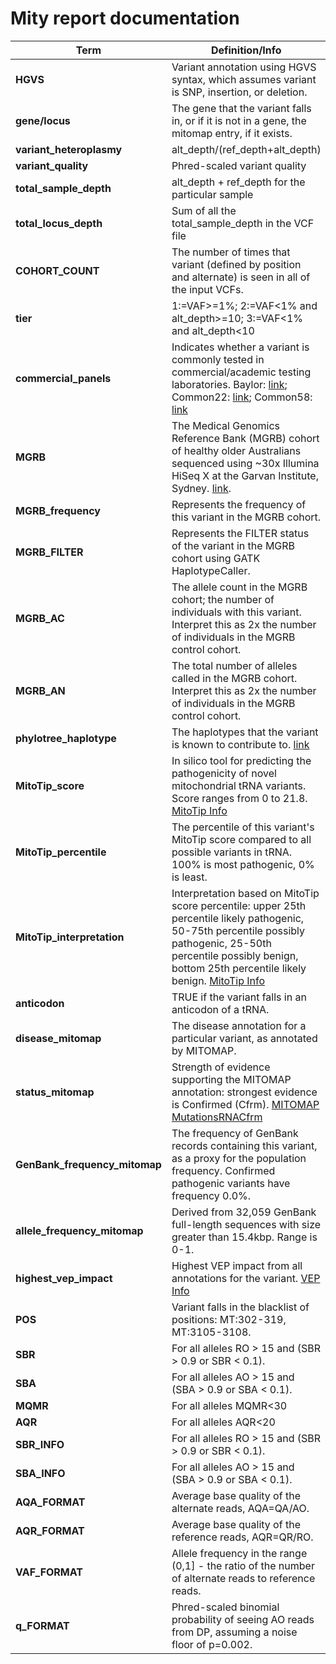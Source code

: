# Mity report documentation

| **Term**                      | **Definition/Info**                                                                                                                                                                                                                                                                                                                                                                                     |
| ----------------------------- | ------------------------------------------------------------------------------------------------------------------------------------------------------------------------------------------------------------------------------------------------------------------------------------------------------------------------------------------------------------------------------------------------------- |
| **HGVS**                      | Variant annotation using HGVS syntax, which assumes variant is SNP, insertion, or deletion.                                                                                                                                                                                                                                                                                                             |
| **gene/locus**                | The gene that the variant falls in, or if it is not in a gene, the mitomap entry, if it exists.                                                                                                                                                                                                                                                                                                         |
| **variant_heteroplasmy**      | alt_depth/(ref_depth+alt_depth)                                                                                                                                                                                                                                                                                                                                                                         |
| **variant_quality**           | Phred-scaled variant quality                                                                                                                                                                                                                                                                                                                                                                            |
| **total_sample_depth**        | alt_depth + ref_depth for the particular sample                                                                                                                                                                                                                                                                                                                                                         |
| **total_locus_depth**         | Sum of all the total_sample_depth in the VCF file                                                                                                                                                                                                                                                                                                                                                       |
| **COHORT_COUNT**              | The number of times that variant (defined by position and alternate) is seen in all of the input VCFs.                                                                                                                                                                                                                                                                                                  |
| **tier**                      | 1:=VAF>=1%; 2:=VAF<1% and alt_depth>=10; 3:=VAF<1% and alt_depth<10                                                                                                                                                                                                                                                                                                                                     |
| **commercial_panels**         | Indicates whether a variant is commonly tested in commercial/academic testing laboratories. Baylor: [link](https://www.bcm.edu/research/medical-genetics-labs/test_detail.cfm?testcode=2010); Common22: [link](https://www.vcgs.org.au/order/tests/634); Common58: [link](https://www.genedx.com/test-catalog/available-tests/58-confirmed-disease-causing-mtdna-point-mutations-and-deletion-testing/) |
| **MGRB**                      | The Medical Genomics Reference Bank (MGRB) cohort of healthy older Australians sequenced using ~30x Illumina HiSeq X at the Garvan Institute, Sydney. [link](https://www.biorxiv.org/content/10.1101/473348v1).                                                                                                                                                                                         |
| **MGRB_frequency**            | Represents the frequency of this variant in the MGRB cohort.                                                                                                                                                                                                                                                                                                                                            |
| **MGRB_FILTER**               | Represents the FILTER status of the variant in the MGRB cohort using GATK HaplotypeCaller.                                                                                                                                                                                                                                                                                                              |
| **MGRB_AC**                   | The allele count in the MGRB cohort; the number of individuals with this variant. Interpret this as 2x the number of individuals in the MGRB control cohort.                                                                                                                                                                                                                                            |
| **MGRB_AN**                   | The total number of alleles called in the MGRB cohort. Interpret this as 2x the number of individuals in the MGRB control cohort.                                                                                                                                                                                                                                                                       |
| **phylotree_haplotype**       | The haplotypes that the variant is known to contribute to. [link](http://www.phylotree.org/index.htm)                                                                                                                                                                                                                                                                                                   |
| **MitoTip_score**             | In silico tool for predicting the pathogenicity of novel mitochondrial tRNA variants. Score ranges from 0 to 21.8. [MitoTip Info](https://www.mitomap.org/foswiki/bin/view/MITOMAP/MitoTipInfo)                                                                                                                                                                                                         |
| **MitoTip_percentile**        | The percentile of this variant's MitoTip score compared to all possible variants in tRNA. 100% is most pathogenic, 0% is least.                                                                                                                                                                                                                                                                         |
| **MitoTip_interpretation**    | Interpretation based on MitoTip score percentile: upper 25th percentile likely pathogenic, 50-75th percentile possibly pathogenic, 25-50th percentile possibly benign, bottom 25th percentile likely benign. [MitoTip Info](https://mitomap.org/foswiki/bin/view/MITOMAP/MitoTipInfo)                                                                                                                   |
| **anticodon**                 | TRUE if the variant falls in an anticodon of a tRNA.                                                                                                                                                                                                                                                                                                                                                    |
| **disease_mitomap**           | The disease annotation for a particular variant, as annotated by MITOMAP.                                                                                                                                                                                                                                                                                                                               |
| **status_mitomap**            | Strength of evidence supporting the MITOMAP annotation: strongest evidence is Confirmed (Cfrm). [MITOMAP MutationsRNACfrm](https://mitomap.org/foswiki/bin/view/MITOMAP/MutationsRNACfrm)                                                                                                                                                                                                               |
| **GenBank_frequency_mitomap** | The frequency of GenBank records containing this variant, as a proxy for the population frequency. Confirmed pathogenic variants have frequency 0.0%.                                                                                                                                                                                                                                                   |
| **allele_frequency_mitomap**  | Derived from 32,059 GenBank full-length sequences with size greater than 15.4kbp. Range is 0-1.                                                                                                                                                                                                                                                                                                         |
| **highest_vep_impact**        | Highest VEP impact from all annotations for the variant. [VEP Info](http://www.ensembl.org/info/docs/tools/vep/index.html)                                                                                                                                                                                                                                                                              |
| **POS**                       | Variant falls in the blacklist of positions: MT:302-319, MT:3105-3108.                                                                                                                                                                                                                                                                                                                                  |
| **SBR**                       | For all alleles RO > 15 and (SBR > 0.9 or SBR < 0.1).                                                                                                                                                                                                                                                                                                                                                   |
| **SBA**                       | For all alleles AO > 15 and (SBA > 0.9 or SBA < 0.1).                                                                                                                                                                                                                                                                                                                                                   |
| **MQMR**                      | For all alleles MQMR<30                                                                                                                                                                                                                                                                                                                                                                                 |
| **AQR**                       | For all alleles AQR<20                                                                                                                                                                                                                                                                                                                                                                                  |
| **SBR_INFO**                  | For all alleles RO > 15 and (SBR > 0.9 or SBR < 0.1).                                                                                                                                                                                                                                                                                                                                                   |
| **SBA_INFO**                  | For all alleles AO > 15 and (SBA > 0.9 or SBA < 0.1).                                                                                                                                                                                                                                                                                                                                                   |
| **AQA_FORMAT**                | Average base quality of the alternate reads, AQA=QA/AO.                                                                                                                                                                                                                                                                                                                                                 |
| **AQR_FORMAT**                | Average base quality of the reference reads, AQR=QR/RO.                                                                                                                                                                                                                                                                                                                                                 |
| **VAF_FORMAT**                | Allele frequency in the range (0,1] - the ratio of the number of alternate reads to reference reads.                                                                                                                                                                                                                                                                                                    |
| **q_FORMAT**                  | Phred-scaled binomial probability of seeing AO reads from DP, assuming a noise floor of p=0.002.                                                                                                                                                                                                                                                                                                        |
